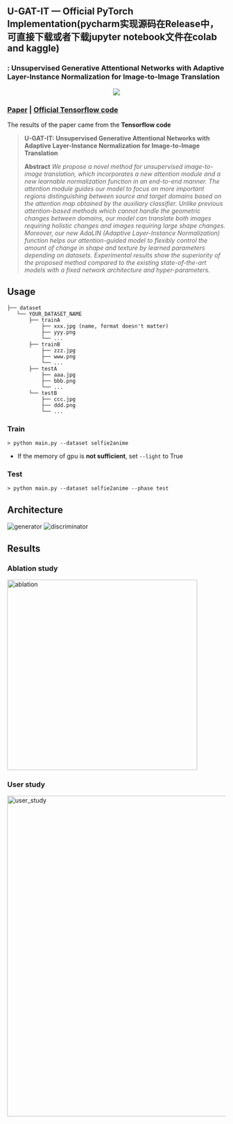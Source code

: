 ## U-GAT-IT &mdash; Official PyTorch Implementation(pycharm实现源码在Release中，可直接下载或者下载jupyter notebook文件在colab and kaggle)
### : Unsupervised Generative Attentional Networks with Adaptive Layer-Instance Normalization for Image-to-Image Translation

<div align="center">
  <img src="./assets/teaser.png">
</div>

### [Paper](https://arxiv.org/abs/1907.10830) | [Official Tensorflow code](https://github.com/taki0112/UGATIT)
The results of the paper came from the **Tensorflow code**


> **U-GAT-IT: Unsupervised Generative Attentional Networks with Adaptive Layer-Instance Normalization for Image-to-Image Translation**<br>
>
> **Abstract** *We propose a novel method for unsupervised image-to-image translation, which incorporates a new attention module and a new learnable normalization function in an end-to-end manner. The attention module guides our model to focus on more important regions distinguishing between source and target domains based on the attention map obtained by the auxiliary classifier. Unlike previous attention-based methods which cannot handle the geometric changes between domains, our model can translate both images requiring holistic changes and images requiring large shape changes. Moreover, our new AdaLIN (Adaptive Layer-Instance Normalization) function helps our attention-guided model to flexibly control the amount of change in shape and texture by learned parameters depending on datasets. Experimental results show the superiority of the proposed method compared to the existing state-of-the-art models with a fixed network architecture and hyper-parameters.*

## Usage
```
├── dataset
   └── YOUR_DATASET_NAME
       ├── trainA
           ├── xxx.jpg (name, format doesn't matter)
           ├── yyy.png
           └── ...
       ├── trainB
           ├── zzz.jpg
           ├── www.png
           └── ...
       ├── testA
           ├── aaa.jpg 
           ├── bbb.png
           └── ...
       └── testB
           ├── ccc.jpg 
           ├── ddd.png
           └── ...
```

### Train
```
> python main.py --dataset selfie2anime
```
* If the memory of gpu is **not sufficient**, set `--light` to True

### Test
```
> python main.py --dataset selfie2anime --phase test
```

## Architecture
![generator](https://user-images.githubusercontent.com/107866293/210135428-a7a7a8fd-7a2c-4995-aaa3-b8f6396a3433.png)
![discriminator](https://user-images.githubusercontent.com/107866293/210135434-c1a99e8e-3739-4569-864f-34a99d00d825.png)

## Results
### Ablation study
<img width="438" alt="ablation" src="https://user-images.githubusercontent.com/107866293/210135443-f329dd38-3da9-40e8-a1ca-6d0b856f687f.png">

### User study

<img width="738" alt="user_study" src="https://user-images.githubusercontent.com/107866293/210135439-9f5281b4-c50a-44e1-ba38-a9c0b96c33ed.png">


